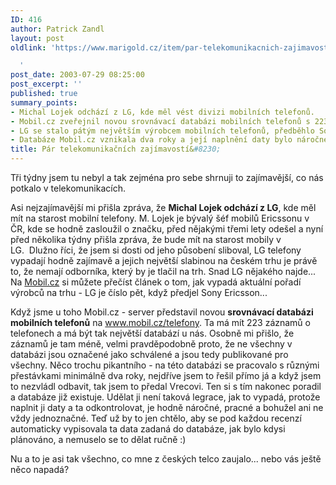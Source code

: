 ```yaml
---
ID: 416
author: Patrick Zandl
layout: post
oldlink: 'https://www.marigold.cz/item/par-telekomunikacnich-zajimavosti

  '
post_date: 2003-07-29 08:25:00
post_excerpt: ''
published: true
summary_points:
- Michal Lojek odchází z LG, kde měl vést divizi mobilních telefonů.
- Mobil.cz zveřejnil novou srovnávací databázi mobilních telefonů s 223 záznamy.
- LG se stalo pátým největším výrobcem mobilních telefonů, předběhlo Sony Ericsson.
- Databáze Mobil.cz vznikala dva roky a její naplnění daty bylo náročné.
title: Pár telekomunikačních zajímavostí&#8230;
---
```


<p>
Tři týdny jsem tu nebyl a tak zejména pro sebe shrnuji to zajímavější, co nás potkalo v telekomunikacích. </p>

<p>
Asi nejzajímavější mi přišla zpráva, že <STRONG>Michal Lojek odchází z LG</STRONG>, kde měl mít na starost mobilní telefony. M. Lojek je bývalý šéf mobilů Ericssonu v ČR, kde se hodně zasloužil o značku, před nějakými třemi lety odešel a nyní před několika týdny přišla zpráva, že bude mít na starost mobily v LG.&#160;&#160;Dlužno říci, že jsem si dosti od jeho působení sliboval, LG telefony vypadají hodně zajímavě a jejich největší slabinou na českém trhu je právě to, že nemají odborníka, který by je tlačil na trh. Snad LG nějakého najde... Na <A href="http://www.mobil.cz/trhy-business/prodej2002vs2003030609.html" target=_blank>Mobil.cz</A> si můžete přečíst článek o tom, jak vypadá aktuální pořadí výrobců na trhu - LG je číslo pět, když předjel Sony Ericsson...</p>

<p>
Když jsme u toho Mobil.cz - server představil novou <STRONG>srovnávací databázi mobilních telefonů</STRONG> na <A href="http://www.mobil.cz/telefony">www.mobil.cz/telefony</A>. Ta má mít&#160;223 záznamů o telefonech a má být tak největší databází u nás. Osobně mi přišlo, že záznamů je tam méně, velmi pravděpodobně proto, že ne všechny v databázi jsou označené jako schválené a jsou tedy publikované pro všechny. Něco trochu pikantního - na této databázi se pracovalo s různými přestávkami minimálně dva roky, nejdříve jsem to řešil přímo já a když jsem to nezvládl odbavit, tak jsem to předal Vrecovi. Ten si s tím nakonec poradil a databáze již existuje. Udělat ji není taková legrace, jak to vypadá, protože naplnit ji daty a ta odkontrolovat, je hodně náročné, pracné a bohužel ani ne vždy jednoznačné. Teď už by to jen chtělo, aby se pod každou recenzí automaticky vypisovala ta data zadaná do databáze, jak bylo kdysi plánováno, a nemuselo se to dělat ručně :)</p>

<p>
Nu a to je asi tak všechno, co mne z českých telco zaujalo... nebo vás ještě něco napadá?</p>